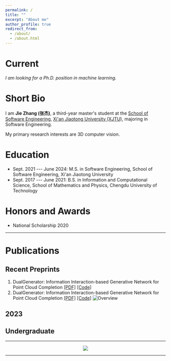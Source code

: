 ```yaml
---
permalink: /
title: ""
excerpt: "About me"
author_profile: true
redirect_from: 
  - /about/
  - /about.html
---
```


Current
===

*I am looking for a Ph.D. position in machine learning.*


Short Bio
===

I am **Jie Zhang (张杰)**, a third-year master's student at the [School of Software Engineering](http://se.xjtu.edu.cn/), [Xi'an Jiaotong University (XJTU)](http://www.xjtu.edu.cn/), majoring in Software Engineering. 

My primary research interests are 3D computer vision.


Education
===
* Sept. 2021 --- June 2024: M.S. in Software Engineering, School of Software Engineering, Xi'an Jiaotong University
* Sept. 2017 --- June 2021: B.S. in Information and Computational Science, School of Mathematics and Physics, Chengdu University of Technology

Honors and Awards
===
* National Scholarship     2020
<!-- * Outstanding Undergraduate Scholarship, Gold award    **Top 3%**     2020  -->


<!-- Activities
===
* TA in *Mathematical Analysis B*, 2021 Fall
* Editor of the Wechat account of School of Gifted Young, USTC
* Member of School of Gifted Young Student Union
* Attendee of ACM TURC 2021, Hefei, China -->


<script>
document.write("Last modifid at: "+document.lastModified+"" )
</script>

---

Publications
===

## Recent Preprints

1. DualGenerator: Information Interaction-based Generative Network for Point Cloud Completion [[PDF]](https://arxiv.org/pdf/2305.09132.pdf) [[Code]](https://arxiv.org/pdf/2305.09132.pdf)
2. DualGenerator: Information Interaction-based Generative Network for Point Cloud Completion [[PDF]](https://arxiv.org/pdf/2305.09132.pdf) [[Code]](https://arxiv.org/pdf/2305.09132.pdf)
   ![Overview](images\500x300.png)

## 2023

## Undergraduate


---

<!-- <a href="https://info.flagcounter.com/21GO"><img src="https://s01.flagcounter.com/map/21GO/size_s/txt_000000/border_CCCCCC/pageviews_1/viewers_0/flags_0/" alt="Flag Counter" border="0"></a> -->
<!-- <a href="https://clustrmaps.com/site/1bw29"  title="Visit tracker"><img src="//www.clustrmaps.com/map_v2.png?d=B5POVQXbLf1130-AF-tHOvMmAKKQAfuS-x8vKClFdZw&cl=ffffff" /></a> -->

<div style="text-align:center;">
  <a href="https://clustrmaps.com/site/1bw29" title="Visit tracker">
    <img src="//www.clustrmaps.com/map_v2.png?d=B5POVQXbLf1130-AF-tHOvMmAKKQAfuS-x8vKClFdZw&cl=ffffff" />
  </a>
</div>

---